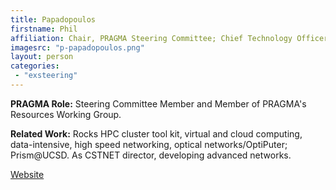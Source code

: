 ```yaml
---
title: Papadopoulos
firstname: Phil
affiliation: Chair, PRAGMA Steering Committee; Chief Technology Officer & Division Director, Cloud and Cluster Software Development, San Diego Supercomputer Center (SDSC), UC San Diego (UCSD); Associate Research Professor (Adjunct), Computer Science, UCSD 
imagesrc: "p-papadopoulos.png"
layout: person
categories:
 - "exsteering"
---
```


**PRAGMA Role:** Steering Committee Member and Member of PRAGMA's Resources Working Group.

**Related Work:** Rocks HPC cluster tool kit, virtual and cloud computing, data-intensive, high speed networking, optical networks/OptiPuter; Prism@UCSD. As CSTNET director, developing advanced networks.

[Website][1]

[1]: http://www.sdsc.edu/research/researcher_spotlight/papadopoulos_philip.html
